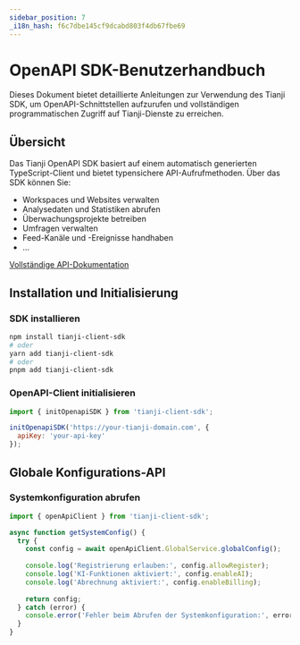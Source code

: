 ```yaml
---
sidebar_position: 7
_i18n_hash: f6c7dbe145cf9dcabd803f4db67fbe69
---
```

# OpenAPI SDK-Benutzerhandbuch

Dieses Dokument bietet detaillierte Anleitungen zur Verwendung des Tianji SDK, um OpenAPI-Schnittstellen aufzurufen und vollständigen programmatischen Zugriff auf Tianji-Dienste zu erreichen.

## Übersicht

Das Tianji OpenAPI SDK basiert auf einem automatisch generierten TypeScript-Client und bietet typensichere API-Aufrufmethoden. Über das SDK können Sie:

- Workspaces und Websites verwalten
- Analysedaten und Statistiken abrufen
- Überwachungsprojekte betreiben
- Umfragen verwalten
- Feed-Kanäle und -Ereignisse handhaben
- ...

[Vollständige API-Dokumentation](/api)

## Installation und Initialisierung

### SDK installieren

```bash
npm install tianji-client-sdk
# oder
yarn add tianji-client-sdk
# oder
pnpm add tianji-client-sdk
```

### OpenAPI-Client initialisieren

```javascript
import { initOpenapiSDK } from 'tianji-client-sdk';

initOpenapiSDK('https://your-tianji-domain.com', {
  apiKey: 'your-api-key'
});
```

## Globale Konfigurations-API

### Systemkonfiguration abrufen

```javascript
import { openApiClient } from 'tianji-client-sdk';

async function getSystemConfig() {
  try {
    const config = await openApiClient.GlobalService.globalConfig();
    
    console.log('Registrierung erlauben:', config.allowRegister);
    console.log('KI-Funktionen aktiviert:', config.enableAI);
    console.log('Abrechnung aktiviert:', config.enableBilling);
    
    return config;
  } catch (error) {
    console.error('Fehler beim Abrufen der Systemkonfiguration:', error);
  }
}
```
